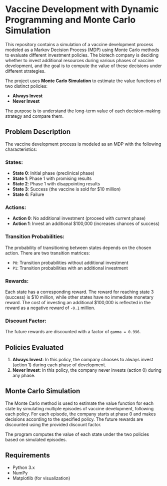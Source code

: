 # Vaccine Development with Dynamic Programming and Monte Carlo Simulation

This repository contains a simulation of a vaccine development process modeled as a Markov Decision Process (MDP) using Monte Carlo methods to evaluate different investment policies. The biotech company is deciding whether to invest additional resources during various phases of vaccine development, and the goal is to compute the value of these decisions under different strategies.

The project uses **Monte Carlo Simulation** to estimate the value functions of two distinct policies:
- **Always Invest**
- **Never Invest**

The purpose is to understand the long-term value of each decision-making strategy and compare them.

## Problem Description

The vaccine development process is modeled as an MDP with the following characteristics:

### States:
- **State 0**: Initial phase (preclinical phase)
- **State 1**: Phase 1 with promising results
- **State 2**: Phase 1 with disappointing results
- **State 3**: Success (the vaccine is sold for $10 million)
- **State 4**: Failure

### Actions:
- **Action 0**: No additional investment (proceed with current phase)
- **Action 1**: Invest an additional $100,000 (increases chances of success)

### Transition Probabilities:
The probability of transitioning between states depends on the chosen action. There are two transition matrices:
- `P0`: Transition probabilities without additional investment
- `P1`: Transition probabilities with an additional investment

### Rewards:
Each state has a corresponding reward. The reward for reaching state 3 (success) is $10 million, while other states have no immediate monetary reward. The cost of investing an additional $100,000 is reflected in the reward as a negative reward of `-0.1` million.

### Discount Factor:
The future rewards are discounted with a factor of `gamma = 0.996`.

## Policies Evaluated

1. **Always Invest**: In this policy, the company chooses to always invest (action 1) during each phase of development.
2. **Never Invest**: In this policy, the company never invests (action 0) during any phase.

## Monte Carlo Simulation

The Monte Carlo method is used to estimate the value function for each state by simulating multiple episodes of vaccine development, following each policy. For each episode, the company starts at phase 0 and makes decisions according to the specified policy. The future rewards are discounted using the provided discount factor.

The program computes the value of each state under the two policies based on simulated episodes.

## Requirements

- Python 3.x
- NumPy
- Matplotlib (for visualization)

